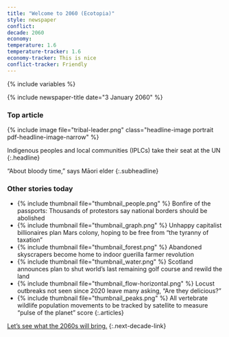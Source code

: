 ```yaml
---
title: "Welcome to 2060 (Ecotopia)"
style: newspaper
conflict: 
decade: 2060
economy: 
temperature: 1.6
temperature-tracker: 1.6
economy-tracker: This is nice
conflict-tracker: Friendly
---
```


{% include variables %}

{% include newspaper-title date="3 January 2060" %}

### Top article

{% include image file="tribal-leader.png" class="headline-image portrait pdf-headline-image-narrow" %}

Indigenous peoples and local communities (IPLCs) take their seat at the UN
{:.headline}

“About bloody time,” says Māori elder
{:.subheadline}

### Other stories today

- {% include thumbnail file="thumbnail_people.png" %} Bonfire of the passports: Thousands of protestors say national borders should be abolished
- {% include thumbnail file="thumbnail_graph.png" %} Unhappy capitalist billionaires plan Mars colony, hoping to be free from “the tyranny of taxation”
- {% include thumbnail file="thumbnail_forest.png" %} Abandoned skyscrapers become home to indoor guerilla farmer revolution
- {% include thumbnail file="thumbnail_water.png" %} Scotland announces plan to shut world’s last remaining golf course and rewild the land
- {% include thumbnail file="thumbnail_flow-horizontal.png" %} Locust outbreaks not seen since 2020 leave many asking, “Are they delicious?”
- {% include thumbnail file="thumbnail_peaks.png" %} All vertebrate wildlife population movements to be tracked by satellite to measure “pulse of the planet” score
{:.articles}

[Let’s see what the 2060s will bring.](chapter_1-5-degree-shocks.html)
{:.next-decade-link}

